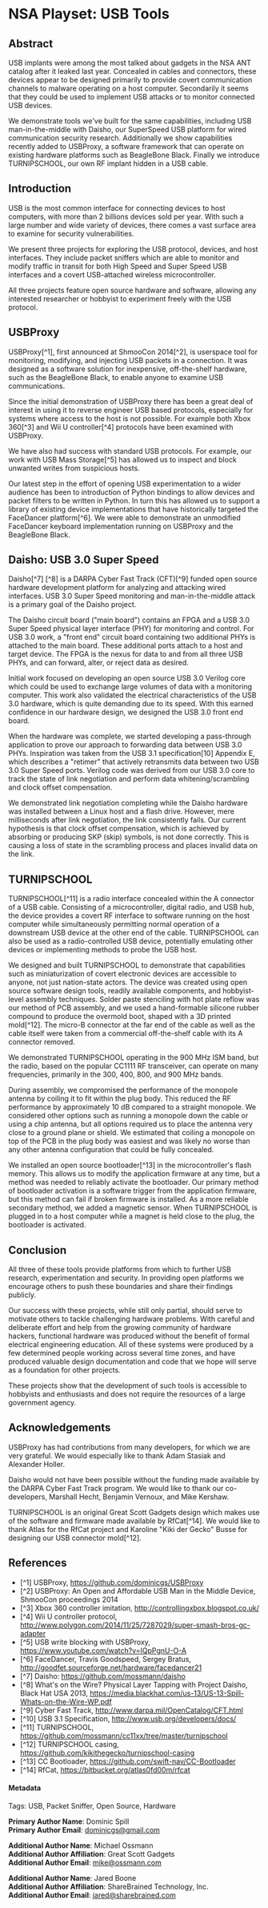 # NSA Playset: USB Tools

## Abstract

USB implants were among the most talked about gadgets in the NSA ANT catalog
after it leaked last year. Concealed in cables and connectors, these devices
appear to be designed primarily to provide covert communication channels to
malware operating on a host computer. Secondarily it seems that they could be
used to implement USB attacks or to monitor connected USB devices.

We demonstrate tools we've built for the same capabilities, including USB
man-in-the-middle with Daisho, our SuperSpeed USB platform for wired
communication security research. Additionally we show capabilities recently
added to USBProxy, a software framework that can operate on existing hardware
platforms such as BeagleBone Black. Finally we introduce TURNIPSCHOOL, our own
RF implant hidden in a USB cable.

## Introduction

USB is the most common interface for connecting devices to host computers, with
more than 2 billions devices sold per year. With such a large number and wide
variety of devices, there comes a vast surface area to examine for security
vulnerabilities.

We present three projects for exploring the USB protocol, devices, and host
interfaces. They include packet sniffers which are able to monitor and modify
traffic in transit for both High Speed and Super Speed USB interfaces and a
covert USB-attached wireless microcontroller.

All three projects feature open source hardware and software, allowing any
interested researcher or hobbyist to experiment freely with the USB protocol.

## USBProxy

USBProxy[^1], first announced at ShmooCon 2014[^2], is userspace tool for monitoring, modifying, and injecting USB packets in a connection. It was designed as a software solution for inexpensive, off-the-shelf hardware, such as the BeagleBone Black, to enable anyone to examine USB communications.

Since the initial demonstration of USBProxy there has been a great deal of interest in using it to reverse engineer USB based protocols, especially for systems where access to the host is not possible. For example both Xbox 360[^3] and Wii U controller[^4] protocols have been examined with USBProxy.

We have also had success with standard USB protocols. For example, our work with USB Mass Storage[^5] has allowed us to inspect and block unwanted writes from suspicious hosts.

Our latest step in the effort of opening USB experimentation to a wider audience has been to introduction of Python bindings to allow devices and packet filters to be written in Python. In turn this has allowed us to support a library of existing device implementations that have historically targeted the FaceDancer platform[^6]. We were able to demonstrate an unmodified FaceDancer keyboard implementation running on USBProxy and the BeagleBone Black.

## Daisho: USB 3.0 Super Speed

Daisho[^7] [^8] is a DARPA Cyber Fast Track (CFT)[^9] funded open source hardware development platform for analyzing and attacking wired interfaces. USB 3.0 Super Speed monitoring and man-in-the-middle attack is a primary goal of the Daisho project.

The Daisho circuit board ("main board") contains an FPGA and a USB 3.0 Super Speed physical layer interface (PHY) for monitoring and control. For USB 3.0 work, a "front end" circuit board containing two additional PHYs is attached to the main board. These additional ports attach to a host and target device. The FPGA is the nexus for data to and from all three USB PHYs, and can forward, alter, or reject data as desired.

Initial work focused on developing an open source USB 3.0 Verilog core which could be used to exchange large volumes of data with a monitoring computer. This work also validated the electrical characteristics of the USB 3.0 hardware, which is quite demanding due to its speed. With this earned confidence in our hardware design, we designed the USB 3.0 front end board.

When the hardware was complete, we started developing a pass-through application to prove our approach to forwarding data between USB 3.0 PHYs. Inspiration was taken from the USB 3.1 specification[10] Appendix E, which describes a "retimer" that actively retransmits data between two USB 3.0 Super Speed ports. Verilog code was derived from our USB 3.0 core to track the state of link negotiation and perform data whitening/scrambling and clock offset compensation.

We demonstrated link negotiation completing while the Daisho hardware was installed between a Linux host and a flash drive. However, mere milliseconds after link negotiation, the link consistently fails. Our current hypothesis is that clock offset compensation, which is achieved by absorbing or producing SKP (skip) symbols, is not done correctly. This is causing a loss of state in the scrambling process and places invalid data on the link.


## TURNIPSCHOOL

TURNIPSCHOOL[^11] is a radio interface concealed within the A connector of a USB cable. Consisting of a microcontroller, digital radio, and USB hub, the device provides a covert RF interface to software running on the host computer while simultaneously permitting normal operation of a downstream USB device at the other end of the cable. TURNIPSCHOOL can also be used as a radio-controlled USB device, potentially emulating other devices or implementing methods to probe the USB host.

We designed and built TURNIPSCHOOL to demonstrate that capabilities such as miniaturization of covert electronic devices are accessible to anyone, not just nation-state actors. The device was created using open source software design tools, readily available components, and hobbyist-level assembly techniques.
Solder paste stenciling with hot plate reflow was our method of PCB assembly, and we used a hand-formable silicone rubber compound to produce the overmold boot, shaped with a 3D printed mold[^12]. The micro-B connector at the far end of the cable as well as the cable itself were taken from a commercial off-the-shelf cable with its A connector removed.

We demonstrated TURNIPSCHOOL operating in the 900 MHz ISM band, but the radio, based on the popular CC1111 RF transceiver, can operate on many frequencies, primarily in the 300, 400, 800, and 900 MHz bands.

During assembly, we compromised the performance of the monopole antenna by coiling it to fit within the plug body. This reduced the RF performance by approximately 10 dB compared to a straight monopole. We considered other options such as running a monopole down the cable or using a chip antenna, but all options required us to place the antenna very close to a ground plane or shield. We estimated that coiling a monopole on top of the PCB in the plug body was easiest and was likely no worse than any other antenna configuration that could be fully concealed.

We installed an open source bootloader[^13] in the microcontroller's flash memory. This allows us to modify the application firmware at any time, but a method was needed to reliably activate the bootloader. Our primary method of bootloader activation is a software trigger from the application firmware, but this method can fail if broken firmware is installed. As a more reliable secondary method, we added a magnetic sensor. When TURNIPSCHOOL is plugged in to a host computer while a magnet is held close to the plug, the bootloader is activated.


## Conclusion

All three of these tools provide platforms from which to further USB research, experimentation and security. In providing open platforms we encourage others to push these boundaries and share their findings publicly.

Our success with these projects, while still only partial, should serve to motivate others to tackle challenging hardware problems. With careful and deliberate effort and help from the growing community of hardware hackers, functional hardware was produced without the benefit of formal electrical engineering education. All of these systems were produced by a few determined people working across several time zones, and have produced valuable design documentation and code that we hope will serve as a foundation for other projects.

These projects show that the development of such tools is accessible to hobbyists and enthusiasts and does not require the resources of a large government agency.


## Acknowledgements

USBProxy has had contributions from many developers, for which we are very grateful. We would especially like to thank Adam Stasiak and Alexander Holler.

Daisho would not have been possible without the funding made available by the DARPA Cyber Fast Track program. We would like to thank our co-developers, Marshall Hecht, Benjamin Vernoux, and Mike Kershaw.

TURNIPSCHOOL is an original Great Scott Gadgets design which makes use of the software and firmware made available by RfCat[^14]. We would like to thank Atlas for the RfCat project and Karoline "Kiki der Gecko" Busse for designing our USB connector mold[^12].


## References

* [^1] USBProxy, https://github.com/dominicgs/USBProxy
* [^2] USBProxy: An Open and Affordable USB Man in the Middle Device, ShmooCon proceedings 2014
* [^3] Xbox 360 controller imitation, http://controllingxbox.blogspot.co.uk/
* [^4] Wii U controller protocol, http://www.polygon.com/2014/11/25/7287029/super-smash-bros-gc-adapter
* [^5] USB write blocking with USBProxy, https://www.youtube.com/watch?v=IQpPgnU-O-A
* [^6] FaceDancer, Travis Goodspeed, Sergey Bratus, http://goodfet.sourceforge.net/hardware/facedancer21
* [^7] Daisho: https://github.com/mossmann/daisho
* [^8] What's on the Wire? Physical Layer Tapping with Project Daisho, Black Hat USA 2013, https://media.blackhat.com/us-13/US-13-Spill-Whats-on-the-Wire-WP.pdf
* [^9] Cyber Fast Track, http://www.darpa.mil/OpenCatalog/CFT.html
* [^10] USB 3.1 Specification, http://www.usb.org/developers/docs/
* [^11] TURNIPSCHOOL, https://github.com/mossmann/cc11xx/tree/master/turnipschool
* [^12] TURNIPSCHOOL casing, https://github.com/kikithegecko/turnipschool-casing
* [^13] CC Bootloader, https://github.com/swift-nav/CC-Bootloader
* [^14] RfCat, https://bitbucket.org/atlas0fd00m/rfcat

#### Metadata

Tags: USB, Packet Sniffer, Open Source, Hardware

**Primary Author Name**: Dominic Spill  
**Primary Author Email**: dominicgs@gmail.com

**Additional Author Name**: Michael Ossmann  
**Additional Author Affiliation**: Great Scott Gadgets  
**Additional Author Email**: mike@ossmann.com

**Additional Author Name**: Jared Boone  
**Additional Author Affiliation**: ShareBrained Technology, Inc.  
**Additional Author Email**: jared@sharebrained.com